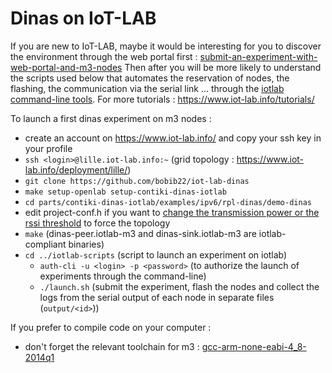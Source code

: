Dinas on IoT-LAB
=======================

If you are new to IoT-LAB, maybe it would be interesting for you to discover the  environment through the web portal first : [submit-an-experiment-with-web-portal-and-m3-nodes](https://www.iot-lab.info/tutorials/submit-an-experiment-with-web-portal-and-m3-nodes/)
Then after you will be more likely to understand the scripts used below that automates the reservation of nodes, the flashing, the communication via the serial link ... through the [iotlab command-line tools](https://github.com/iot-lab/iot-lab/wiki/CLI-Tools). For more tutorials : https://www.iot-lab.info/tutorials/

To launch a first dinas experiment on m3 nodes : 

* create an account on https://www.iot-lab.info/ and copy your ssh key in your profile
* ``ssh <login>@lille.iot-lab.info:~`` (grid topology : https://www.iot-lab.info/deployment/lille/)
* ``git clone https://github.com/bobib22/iot-lab-dinas``
* ``make setup-openlab setup-contiki-dinas-iotlab``
* ``cd parts/contiki-dinas-iotlab/examples/ipv6/rpl-dinas/demo-dinas``
* edit project-conf.h if you want to [change the transmission power or the rssi threshold](https://github.com/iot-lab/iot-lab/wiki/Limit-nodes-connectivity) to force the topology
* ``make`` (dinas-peer.iotlab-m3 and dinas-sink.iotlab-m3 are iotlab-compliant binaries)
* ``cd ../iotlab-scripts`` (script to launch an experiment on iotlab)
  * ``auth-cli -u <login> -p <password>`` (to authorize the launch of experiments through the command-line)
  * ``./launch.sh`` (submit the experiment, flash the nodes and collect the logs from the serial output of each node in separate files (``output/<id>``))

If you prefer to compile code on your computer : 

* don't forget the relevant toolchain for m3 : [gcc-arm-none-eabi-4_8-2014q1](https://github.com/iot-lab/iot-lab/wiki/FAQ_Gcc_arm_versions)